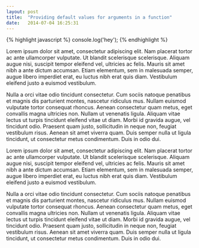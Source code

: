 ```yaml
---
layout: post
title:  "Providing default values for arguments in a function"
date:   2014-07-04 16:25:31
---
```


{% highlight javascript %}
console.log('hey');
{% endhighlight %}

Lorem ipsum dolor sit amet, consectetur adipiscing elit. Nam placerat tortor ac ante ullamcorper vulputate. Ut blandit scelerisque scelerisque. Aliquam augue nisi, suscipit tempor eleifend vel, ultricies ac felis. Mauris sit amet nibh a ante dictum accumsan. Etiam elementum, sem in malesuada semper, augue libero imperdiet erat, eu luctus nibh erat quis diam. Vestibulum eleifend justo a euismod vestibulum.

Nulla a orci vitae odio tincidunt consectetur. Cum sociis natoque penatibus et magnis dis parturient montes, nascetur ridiculus mus. Nullam euismod vulputate tortor consequat rhoncus. Aenean consectetur quam metus, eget convallis magna ultricies non. Nullam ut venenatis ligula. Aliquam vitae lectus ut turpis tincidunt eleifend vitae ut diam. Morbi id gravida augue, vel tincidunt odio. Praesent quam justo, sollicitudin in neque non, feugiat vestibulum risus. Aenean sit amet viverra quam. Duis semper nulla ut ligula tincidunt, ut consectetur metus condimentum. Duis in odio dui.

Lorem ipsum dolor sit amet, consectetur adipiscing elit. Nam placerat tortor ac ante ullamcorper vulputate. Ut blandit scelerisque scelerisque. Aliquam augue nisi, suscipit tempor eleifend vel, ultricies ac felis. Mauris sit amet nibh a ante dictum accumsan. Etiam elementum, sem in malesuada semper, augue libero imperdiet erat, eu luctus nibh erat quis diam. Vestibulum eleifend justo a euismod vestibulum.

Nulla a orci vitae odio tincidunt consectetur. Cum sociis natoque penatibus et magnis dis parturient montes, nascetur ridiculus mus. Nullam euismod vulputate tortor consequat rhoncus. Aenean consectetur quam metus, eget convallis magna ultricies non. Nullam ut venenatis ligula. Aliquam vitae lectus ut turpis tincidunt eleifend vitae ut diam. Morbi id gravida augue, vel tincidunt odio. Praesent quam justo, sollicitudin in neque non, feugiat vestibulum risus. Aenean sit amet viverra quam. Duis semper nulla ut ligula tincidunt, ut consectetur metus condimentum. Duis in odio dui.